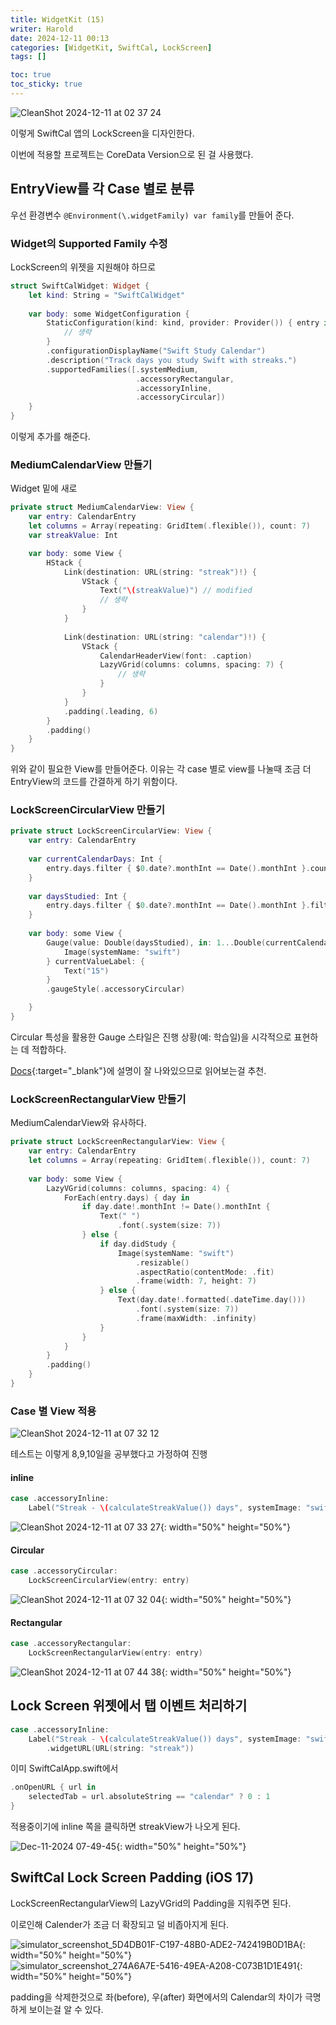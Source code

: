 ```yaml
---
title: WidgetKit (15)
writer: Harold
date: 2024-12-11 00:13
categories: [WidgetKit, SwiftCal, LockScreen]
tags: []

toc: true
toc_sticky: true
---
```


![CleanShot 2024-12-11 at 02 37 24](https://github.com/user-attachments/assets/98ea6bef-fc7f-44a2-b586-0a7712707e7f)

이렇게 SwiftCal 앱의 LockScreen을 디자인한다.

이번에 적용할 프로젝트는 CoreData Version으로 된 걸 사용했다.

## EntryView를 각 Case 별로 분류

우선 환경변수 `@Environment(\.widgetFamily) var family`를 만들어 준다.

### Widget의 Supported Family 수정

LockScreen의 위젯을 지원해야 하므로

```swift
struct SwiftCalWidget: Widget {
    let kind: String = "SwiftCalWidget"
    
    var body: some WidgetConfiguration {
        StaticConfiguration(kind: kind, provider: Provider()) { entry in
            // 생략
        }
        .configurationDisplayName("Swift Study Calendar")
        .description("Track days you study Swift with streaks.")
        .supportedFamilies([.systemMedium,
                            .accessoryRectangular,
                            .accessoryInline,
                            .accessoryCircular])
    }
}
```

이렇게 추가를 해준다.

### MediumCalendarView 만들기

Widget 밑에 새로 

```swift
private struct MediumCalendarView: View {
    var entry: CalendarEntry
    let columns = Array(repeating: GridItem(.flexible()), count: 7)
    var streakValue: Int

    var body: some View {
        HStack {
            Link(destination: URL(string: "streak")!) {
                VStack {
                    Text("\(streakValue)") // modified
                    // 생략
                }
            }
            
            Link(destination: URL(string: "calendar")!) {
                VStack {
                    CalendarHeaderView(font: .caption)
                    LazyVGrid(columns: columns, spacing: 7) {
                        // 생략
                    }
                }
            }
            .padding(.leading, 6)
        }
        .padding()
    }
}
```

위와 같이 필요한 View를 만들어준다. 이유는 각 case 별로 view를 나눌때 조금 더 EntryView의 코드를 간결하게 하기 위함이다.

### LockScreenCircularView 만들기

```swift
private struct LockScreenCircularView: View {
    var entry: CalendarEntry
    
    var currentCalendarDays: Int {
        entry.days.filter { $0.date?.monthInt == Date().monthInt }.count
    }
    
    var daysStudied: Int {
        entry.days.filter { $0.date?.monthInt == Date().monthInt }.filter { $0.didStudy }.count
    }
    
    var body: some View {
        Gauge(value: Double(daysStudied), in: 1...Double(currentCalendarDays)) {
            Image(systemName: "swift")
        } currentValueLabel: {
            Text("15")
        }
        .gaugeStyle(.accessoryCircular)

    }
}
```

Circular 특성을 활용한 Gauge 스타일은 진행 상황(예: 학습일)을 시각적으로 표현하는 데 적합하다.

[Docs](https://developer.apple.com/documentation/swiftui/gauge){:target="_blank"}에 설명이 잘 나와있으므로 읽어보는걸 추천.

### LockScreenRectangularView 만들기

MediumCalendarView와 유사하다.

```swift
private struct LockScreenRectangularView: View {
    var entry: CalendarEntry
    let columns = Array(repeating: GridItem(.flexible()), count: 7)
    
    var body: some View {
        LazyVGrid(columns: columns, spacing: 4) {
            ForEach(entry.days) { day in
                if day.date!.monthInt != Date().monthInt {
                    Text(" ")
                        .font(.system(size: 7))
                } else {
                    if day.didStudy {
                        Image(systemName: "swift")
                            .resizable()
                            .aspectRatio(contentMode: .fit)
                            .frame(width: 7, height: 7)
                    } else {
                        Text(day.date!.formatted(.dateTime.day()))
                            .font(.system(size: 7))
                            .frame(maxWidth: .infinity)                        
                    }
                }
            }
        }
        .padding()
    }
}
```

### Case 별 View 적용

![CleanShot 2024-12-11 at 07 32 12](https://github.com/user-attachments/assets/4ee7db26-6df5-4621-a365-3541d2280355)

테스트는 이렇게 8,9,10일을 공부했다고 가정하여 진행

#### inline

```swift
case .accessoryInline:
    Label("Streak - \(calculateStreakValue()) days", systemImage: "swift")
```

![CleanShot 2024-12-11 at 07 33 27](https://github.com/user-attachments/assets/0d192ee3-0200-4bfb-a1c3-9e12282b5173){: width="50%" height="50%"} 


#### Circular

```swift
case .accessoryCircular:
    LockScreenCircularView(entry: entry)
```

![CleanShot 2024-12-11 at 07 32 04](https://github.com/user-attachments/assets/f6ee8d6d-8d24-4b28-8869-0894896191ff){: width="50%" height="50%"} 

#### Rectangular

```swift
case .accessoryRectangular:
    LockScreenRectangularView(entry: entry)
```

![CleanShot 2024-12-11 at 07 44 38](https://github.com/user-attachments/assets/9019f47b-0fd2-4ea1-99a8-1e0da0a79534){: width="50%" height="50%"} 

## Lock Screen 위젯에서 탭 이벤트 처리하기

```swift
case .accessoryInline:
    Label("Streak - \(calculateStreakValue()) days", systemImage: "swift")
        .widgetURL(URL(string: "streak"))
```

이미 SwiftCalApp.swift에서

```swift
.onOpenURL { url in
    selectedTab = url.absoluteString == "calendar" ? 0 : 1
}
```

적용중이기에 inline 쪽을 클릭하면 streakView가 나오게 된다.

![Dec-11-2024 07-49-45](https://github.com/user-attachments/assets/c3287fa3-0100-467f-b175-994e30bdfc44){: width="50%" height="50%"} 

## SwiftCal Lock Screen Padding (iOS 17)

LockScreenRectangularView의 LazyVGrid의 Padding을 지워주면 된다.

이로인해 Calender가 조금 더 확장되고 덜 비좁아지게 된다.

![simulator_screenshot_5D4DB01F-C197-48B0-ADE2-742419B0D1BA](https://github.com/user-attachments/assets/99e07b15-a894-4cef-86e0-01268a2367a2){: width="50%" height="50%"}![simulator_screenshot_274A6A7E-5416-49EA-A208-C073B1D1E491](https://github.com/user-attachments/assets/e377c030-e744-4ef8-983f-cdc56263eda4){: width="50%" height="50%"} 

padding을 삭제한것으로 좌(before), 우(after) 화면에서의 Calendar의 차이가 극명하게 보이는걸 알 수 있다.
